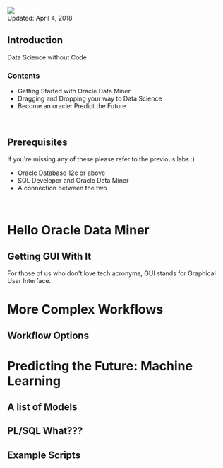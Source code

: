 ![](images/200/Picture-lab.png)  
Updated: April 4, 2018

## Introduction
Data Science without Code

### Contents 
* Getting Started with Oracle Data Miner
* Dragging and Dropping your way to Data Science
* Become an oracle: Predict the Future

</br>

## Prerequisites 
If you're missing any of these please refer to the previous labs :) 

- Oracle Database 12c or above
- SQL Developer and Oracle Data Miner
- A connection between the two 


</br>

# Hello Oracle Data Miner

## Getting GUI With It 
For those of us who don't love tech acronyms, GUI stands for Graphical User Interface. 


# More Complex Workflows

## Workflow Options 

# Predicting the Future: Machine Learning

## A list of Models

## PL/SQL What???

## Example Scripts